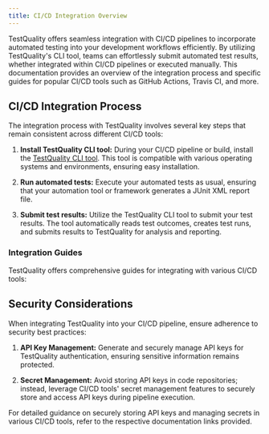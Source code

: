 ```yaml
---
title: CI/CD Integration Overview
---
```


TestQuality offers seamless integration with CI/CD pipelines to incorporate automated testing into your development workflows efficiently. By utilizing TestQuality's CLI tool, teams can effortlessly submit automated test results, whether integrated within CI/CD pipelines or executed manually. 
This documentation provides an overview of the integration process and specific guides for popular CI/CD tools such as GitHub Actions, Travis CI, and more.

## CI/CD Integration Process

The integration process with TestQuality involves several key steps that remain consistent across different CI/CD tools:

1. **Install TestQuality CLI tool:** During your CI/CD pipeline or build, install the [TestQuality CLI tool](testquality_cli). This tool is compatible with various operating systems and environments, ensuring easy installation.

2. **Run automated tests:** Execute your automated tests as usual, ensuring that your automation tool or framework generates a JUnit XML report file. 

3. **Submit test results:** Utilize the TestQuality CLI tool to submit your test results. The tool automatically reads test outcomes, creates test runs, and submits results to TestQuality for analysis and reporting.

### Integration Guides

TestQuality offers comprehensive guides for integrating with various CI/CD tools:

## Security Considerations

When integrating TestQuality into your CI/CD pipeline, ensure adherence to security best practices:

1. **API Key Management:** Generate and securely manage API keys for TestQuality authentication, ensuring sensitive information remains protected.
   
2. **Secret Management:** Avoid storing API keys in code repositories; instead, leverage CI/CD tools' secret management features to securely store and access API keys during pipeline execution.

For detailed guidance on securely storing API keys and managing secrets in various CI/CD tools, refer to the respective documentation links provided.
